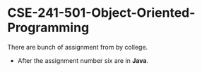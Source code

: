 # CSE-241-501-Object-Oriented-Programming
There are bunch of assignment from by college.
+ After the assignment number six are in  **Java**.